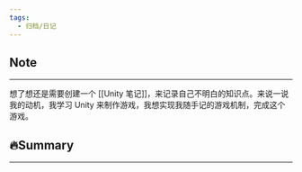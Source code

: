```yaml
---
tags:
  - 归档/日记
---
```


## Note

---

想了想还是需要创建一个 [[Unity 笔记]]，来记录自己不明白的知识点。来说一说我的动机，我学习 Unity 来制作游戏，我想实现我随手记的游戏机制，完成这个游戏。

## 🔥Summary

---
